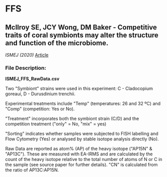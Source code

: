 # FFS
## McIlroy SE, JCY Wong, DM Baker - Competitive traits of coral symbionts may alter the structure and function of the microbiome. 

*ISMEJ (2020)* [Article](https://doi.org/10.1038/s41396-020-0697-0)


### File Description: 

**ISMEJ_FFS_RawData.csv**

Two "Symbiont" strains were used in this experiment: C - Cladocopium goreaui, D - Durusdinium trenchii. 

Experimental treatments include "Temp" (temperatures: 26 and 32 ºC) and "Comp" (competition: Yes or No). 

"Treatment" incorporates both the symbiont strain (C/D) and the competition treatment ("only" = No, "mix" = yes)

"Sorting" indicates whether samples were subjected to FISH labelling and Flow Cytometry (Yes) or analysed by stable isotope analysis directly (No). 

Raw Data are reported as atom% (AP) of the heavy isotope ("AP15N" & "AP13C"). These are measured with EA-IRMS and are calculated by the count of the heavy isotope relative to the total number of atoms of N or C in the sample (see source paper for further details). "CN" is calculated from the ratio of AP13C:AP15N.
